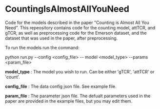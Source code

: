 # CountingIsAlmostAllYouNeed
Code for the models described in the paper "Counting is Almost All You Need". 
This repeository contains code for the counting model, attTCR, and gTCR, as well as preprocessing code for the Emerson dataset, and the dataset that was used in the paper, after preprocessing.


To run the models run the command:

python run.py --config <config_file> -- model <model_type> --params <param_file>

**model_type** : The model you wish to run. Can be either 'gTCR', 'attTCR' or 'count'.

**config_file** : The data config json file. See example file.

**param_file** : The parameter json file. The defualt parameters used in the paper are provided in the example files, but you may edit them.
